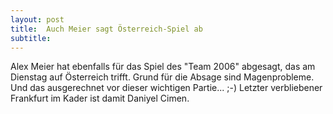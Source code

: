 ```yaml
---
layout: post
title:  Auch Meier sagt Österreich-Spiel ab
subtitle:  
---
```


Alex Meier hat ebenfalls für das Spiel des "Team 2006" abgesagt, das am Dienstag auf Österreich trifft. Grund für die Absage sind Magenprobleme. Und das ausgerechnet vor dieser wichtigen Partie... ;-) Letzter verbliebener Frankfurt im Kader ist damit Daniyel Cimen.



